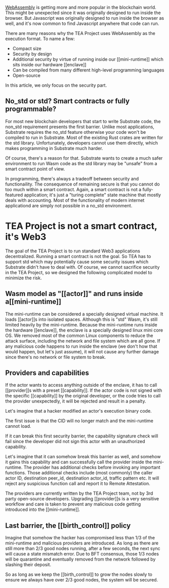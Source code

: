 [WebAssembly](https://webassembly.org/) is getting more and more popular in the blockchain world. This might be unexpected since it was originally designed to run inside the browser. But Javascript was originally designed to run inside the browser as well, and it's now common to find Javascript anywhere that code can run.

There are many reasons why the TEA Project uses WebAssembly as the execution format. To name a few:

- Compact size
- Security by design
- Additional security by virtue of running inside our [[mini-runtime]] which sits inside our hardware [[enclave]]
- Can be compiled from many different high-level programming languages
- Open-source

In this article, we only focus on the security part. 

## No_std or std? Smart contracts or fully programmable?
For most new blockchain developers that start to write Substrate code, the non_std requirement presents the first barrier. Unlike most applications, Substrate requires the no_std feature otherwise your code won't be compiled to run in Substrate. Most of the existing Rust crates are written for the std library. Unfortunately, developers cannot use them directly, which makes programming in Substrate much harder. 

Of course, there's a reason for that. Substrate wants to create a much safer environment to run Wasm code as the std library may be "unsafe" from a smart contract point of view.

In programming, there's always a tradeoff between security and functionaility. The consequence of remaining secure is that you cannot do too much within a smart contract.  Again, a smart contract is not a fully-featured application; it's just a "turing complete" state machine that mostly deals with accounting. Most of the functionality of modern internet applicationd are simply not possible in a no_std environment.

# TEA Project is not a smart contract, it's Web3
The goal of the TEA Project is to run standard Web3 applications decentralized. Running a smart contract is not the goal. So TEA has to support std which may potentially cause some security issues which Substrate didn't have to deal with. Of course, we cannot sacrifice security in the TEA Project, so we designed the following complicated model to minimize the risk.

##  Wasm model as "[[actor]]" and runs inside a[[mini-runtime]]

The mini-runtime can be considered a specially designed virtual machine. It loads [[actor]]s into isolated spaces. Although this is "std" Wasm, it's still limited heavily by the mini-runtime.  Because the mini-runtime runs inside the hardware [[enclave]], the enclave is a specially designed linux mini core OS. We removed most of the common Linux components to reduce the attack surface, including the network and file system which are all gone. If any malicious code happens to run inside the enclave (we don't how that would happen, but let's just assume), it will not cause any further damage since there's no network or file system to break. 
 
## Providers and capabilities
 
If the actor wants to access anything outside of the enclave, it has to call [[provider]]s with a preset [[capability]]. If the actor code is not signed with the specific [[capability]] by the original developer, or the code tries to call the provider unexpectedly, it will be rejected and result in a penalty.  

Let's imagine that a hacker modified an actor's execution binary code.

The first issue is that the CID will no longer match and the mini-runtime cannot load.

If it can break this first security barrier, the capability signature check will fail since the developer did not sign this actor with an unauthorized capability. 

Let's imagine that it can somehow break this barrier as well, and somehow it gains this capability and can successfully call the provider inside the mini-runtime. The provider has additional checks before invoking any important functions. Those additional checks include (most commonly) the caller actor ID, destination peer_id, destination actor_id, traffic pattern etc. It will reject any suspicious function call and report it to Remote Attestation.

The providers are currently written by the TEA Project team, not by 3rd party open-source developers. Upgrading [[provider]]s is a very sensitive workflow and care is taken to prevent any malicious code getting introduced into the [[mini-runtime]]. 

## Last barrier, the [[birth_control]] policy

Imagine that somehow the hacker has compromised less than 1/3 of the mini-runtime and malicious providers are introduced. As long as there are still more than 2/3 good nodes running, after a few seconds, the next sync will cause a state mismatch error. Due to BFT consensus, those 1/3 nodes will be quarantine and eventually removed from the network followed by slashing their deposit. 

So as long as we keep the [[birth_control]] to grow the nodes slowly to ensure we always have over 2/3 good nodes, the system will be secured.

